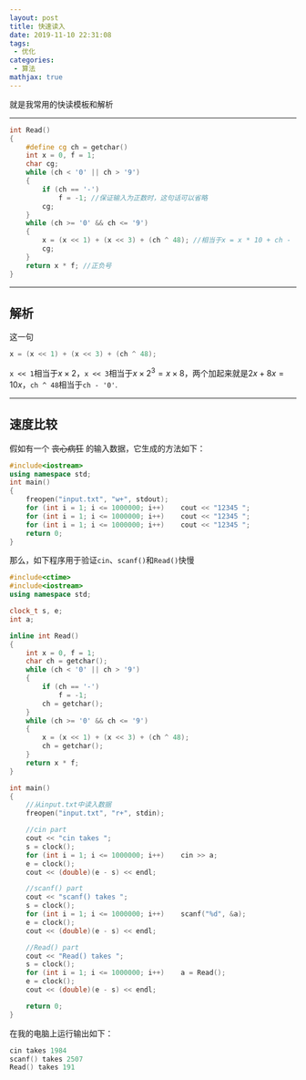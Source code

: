 ```yaml
---
layout: post
title: 快速读入
date: 2019-11-10 22:31:08
tags:
 - 优化
categories:
 - 算法
mathjax: true
---
```


就是我常用的快读模板和解析

<!-- more -->

---

```cpp
int Read()
{
    #define cg ch = getchar()
    int x = 0, f = 1;
    char cg;
    while (ch < '0' || ch > '9')
    {
        if (ch == '-')
            f = -1; //保证输入为正数时，这句话可以省略
        cg;
    }
    while (ch >= '0' && ch <= '9')
    {
        x = (x << 1) + (x << 3) + (ch ^ 48); //相当于x = x * 10 + ch - '0'
        cg;
    }
    return x * f; //正负号
}
```

<!-- placeholder -->

---
## 解析

这一句

```cpp
x = (x << 1) + (x << 3) + (ch ^ 48);
```

`x << 1`相当于$x\times2$，`x << 3`相当于$x\times2^3=x\times8$，两个加起来就是$2x+8x=10x$，`ch ^ 48`相当于`ch - '0'`. 

---
## 速度比较

假如有一个 ~~丧心病狂~~ 的输入数据，它生成的方法如下：

```cpp
#include<iostream>
using namespace std;
int main()
{
    freopen("input.txt", "w+", stdout);
    for (int i = 1; i <= 1000000; i++)    cout << "12345 ";
    for (int i = 1; i <= 1000000; i++)    cout << "12345 ";
    for (int i = 1; i <= 1000000; i++)    cout << "12345 ";
    return 0;
}
```

那么，如下程序用于验证`cin`、`scanf()`和`Read()`快慢

```cpp
#include<ctime>
#include<iostream>
using namespace std;

clock_t s, e;
int a;

inline int Read()
{
    int x = 0, f = 1;
    char ch = getchar();
    while (ch < '0' || ch > '9')
    {
        if (ch == '-')
            f = -1;
        ch = getchar();
    }
    while (ch >= '0' && ch <= '9')
    {
        x = (x << 1) + (x << 3) + (ch ^ 48);
        ch = getchar();
    }
    return x * f;
}

int main()
{
    //从input.txt中读入数据
    freopen("input.txt", "r+", stdin);

    //cin part
    cout << "cin takes ";
    s = clock();
    for (int i = 1; i <= 1000000; i++)    cin >> a;
    e = clock();
    cout << (double)(e - s) << endl;

    //scanf() part
    cout << "scanf() takes ";
    s = clock();
    for (int i = 1; i <= 1000000; i++)    scanf("%d", &a);
    e = clock();
    cout << (double)(e - s) << endl;

    //Read() part
    cout << "Read() takes ";
    s = clock();
    for (int i = 1; i <= 1000000; i++)    a = Read();
    e = clock();
    cout << (double)(e - s) << endl;

    return 0;
}
```

在我的电脑上运行输出如下：

```cpp
cin takes 1984
scanf() takes 2507
Read() takes 191
```
